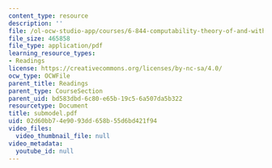 ```yaml
---
content_type: resource
description: ''
file: /ol-ocw-studio-app/courses/6-844-computability-theory-of-and-with-scheme-spring-2003/02d60bb74e9093dd658b55d6bd421f94_submodel.pdf
file_size: 465858
file_type: application/pdf
learning_resource_types:
- Readings
license: https://creativecommons.org/licenses/by-nc-sa/4.0/
ocw_type: OCWFile
parent_title: Readings
parent_type: CourseSection
parent_uid: bd583dbd-6c80-e65b-19c5-6a507da5b322
resourcetype: Document
title: submodel.pdf
uid: 02d60bb7-4e90-93dd-658b-55d6bd421f94
video_files:
  video_thumbnail_file: null
video_metadata:
  youtube_id: null
---
```

